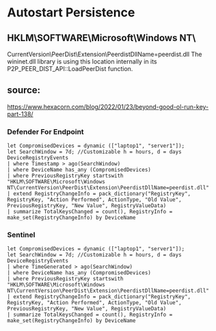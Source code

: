# Autostart Persistence

## HKLM\SOFTWARE\Microsoft\Windows NT\
CurrentVersion\PeerDist\Extension\PeerdistDllName=peerdist.dll
The wininet.dll library is using this location internally in its P2P_PEER_DIST_API::LoadPeerDist function.

## source:
https://www.hexacorn.com/blog/2022/01/23/beyond-good-ol-run-key-part-138/

### Defender For Endpoint

```
let CompromisedDevices = dynamic (["laptop1", "server1"]);
let SearchWindow = 7d; //Customizable h = hours, d = days
DeviceRegistryEvents
| where Timestamp > ago(SearchWindow)
| where DeviceName has_any (CompromisedDevices)
| where PreviousRegistryKey startswith "HKLM\SOFTWARE\Microsoft\Windows NT\CurrentVersion\PeerDist\Extension\PeerdistDllName=peerdist.dll"
| extend RegistryChangeInfo = pack_dictionary("RegistryKey", RegistryKey, "Action Performed", ActionType, "Old Value", PreviousRegistryKey, "New Value", RegistryValueData)
| summarize TotalKeysChanged = count(), RegistryInfo = make_set(RegistryChangeInfo) by DeviceName
```
### Sentinel

```
let CompromisedDevices = dynamic (["laptop1", "server1"]);
let SearchWindow = 7d; //Customizable h = hours, d = days
DeviceRegistryEvents
| where TimeGenerated > ago(SearchWindow)
| where DeviceName has_any (CompromisedDevices)
| where PreviousRegistryKey startswith "HKLM\SOFTWARE\Microsoft\Windows NT\CurrentVersion\PeerDist\Extension\PeerdistDllName=peerdist.dll"
| extend RegistryChangeInfo = pack_dictionary("RegistryKey", RegistryKey, "Action Performed", ActionType, "Old Value", PreviousRegistryKey, "New Value", RegistryValueData)
| summarize TotalKeysChanged = count(), RegistryInfo = make_set(RegistryChangeInfo) by DeviceName
```

